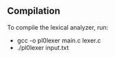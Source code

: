 ## Compilation
To compile the lexical analyzer, run:  
- gcc -o pl0lexer main.c lexer.c
- ./pl0lexer input.txt
